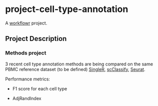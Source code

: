 # project-cell-type-annotation

A [workflowr][] project.

[workflowr]: https://github.com/jdblischak/workflowr

## Project Description

### Methods project

3 recent cell type annotation methods are being compared on the same PBMC reference dataset (to be defined) [SingleR], [scClassify], [Seurat][].

[Seurat]: https://satijalab.org/seurat/v4.0/reference_mapping.html
[SingleR]: http://bioconductor.org/packages/release/bioc/html/SingleR.html
[scClassify]: http://www.bioconductor.org/packages/release/bioc/html/scClassify.html

Performance metrics: 

* F1 score for each cell type

* AdjRandIndex
